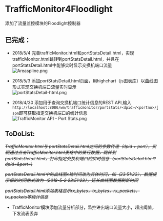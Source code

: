 # TrafficMonitor4Floodlight
添加了流量监控模块的Floodlight控制器

## 已完成：
* 2018/5/4  完善trafficMonitor.html和portStatsDetail.html，实现trafficMonitor.html跳转到portStatsDetail.html，并且在portStatsDetail.html中能够实时显示交换机端口流量  
![Areaspline.png](https://github.com/Chentingz/TrafficMonitor4Floodlight/blob/master/img4ReadMe/Areaspline%20.png)  

* 2018/5/3  添加portStatsDetail.html页面，用highchart（js图表库）以曲线图形式实现交换机端口流量实时显示  
![portStatsDetail-html.png](https://github.com/Chentingz/TrafficMonitor4Floodlight/blob/master/img4ReadMe/portStatsDetail-html.png)  

* 2018/4/30 添加用于查询交换机端口统计信息的REST API,输入`http://localhost:8080/wm/trafficmonitor/portstats/<dpid>/<portno>/json`即可获取指定交换机端口的统计信息  
![TrafficMonitor API - Port Stats.png](https://github.com/Chentingz/TrafficMonitor4Floodlight/blob/master/img4ReadMe/TrafficMonitor%20API%20-%20Port%20Stats.png)
  
## ToDoList:
~~*TrafficMonitor.html与 portStatsDetail.html之间的参数传递（dpid + port），实现通过点击TrafficMonitor.html表格中的某行数据，跳转到portStatsDetail.html，打印指定交换机端口的实时信息（portStatsDetail.html?dpid=<dpid>&port=<port>)*~~  
  
~~*portStatsDetail.html中的曲线图x轴时间改为具体时间，如（23:51:23），数据提示框的时间格式改为（2018-5-2 23:51:23），延长曲线图数据刷新时间*~~  

~~*portStatsDetail.html添加表格显示rx_bytes，tx_bytes，rx_packets，tx_packets等统计信息*~~  

* TrafficMonitor模块添加流量分析部分，监控进出端口流量大小，超出阈值，下发流表丢弃 


